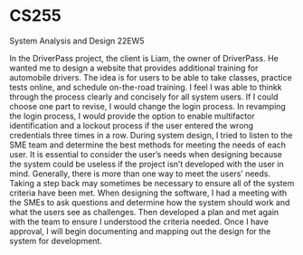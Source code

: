 # CS255
System Analysis and Design 22EW5

In the DriverPass project, the client is Liam, the owner of DriverPass. He wanted me to design a website that provides additional training for automobile drivers. The idea is for users to be able to take classes, practice tests online, and schedule on-the-road training.
I feel I was able to thinkk through the process clearly and concisely for all system users.
If I could choose one part to revise, I would change the login process. In revamping the login process, I would provide the option to enable multifactor identification and a lockout process if the user entered the wrong credentials three times in a row.
During system design, I tried to listen to the SME team and determine the best methods for meeting the needs of each user. It is essential to consider the user’s needs when designing because the system could be useless if the project isn’t developed with the user in mind. Generally, there is more than one way to meet the users’ needs. Taking a step back may sometimes be necessary to ensure all of the system criteria have been met.
When designing the software, I had a meeting with the SMEs to ask questions and determine how the system should work and what the users see as challenges. Then developed a plan and met again with the team to ensure I understood the criteria needed. Once I have approval, I will begin documenting and mapping out the design for the system for development.
